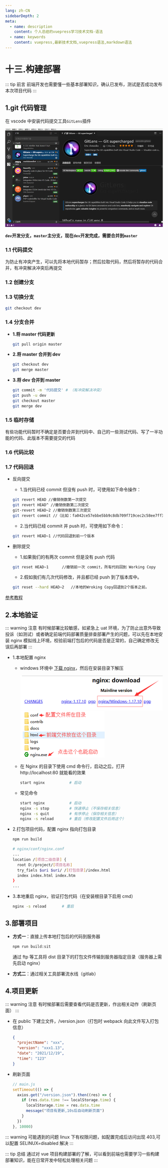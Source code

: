```yaml
---
lang: zh-CN
sidebarDepth: 2
meta:
  - name: description
    content: 个人总结的vuepress学习技术文档-语法
  - name: keywords
    content: vuepress,最新技术文档,vuepress语法,markdown语法
---
```


# 十三.构建部署

::: tip 前言
前端开发也需要懂一些基本部署知识，确认已发布，测试是否成功发布本次项目代码
:::

## 1.git 代码管理

在 vscode 中安装代码提交工具`GitLens`插件

![](./13.deploy1.1.png)

**`dev`开发分支，`master`主分支，现在`dev`开发完成，需要合并到`master`**

### 1.1 代码提交

为防止有冲突产生，可以先将本地代码暂存；然后拉取代码，然后将暂存的代码合并，有冲突解决冲突后再提交

### 1.2 创建分支

### 1.3 切换分支

```sh
git checkout dev
```

### 1.4 分支合并

- **1.将 master 代码更新**

  ```sh
  git pull origin master
  ```

- **2.将 master 合并到 dev**

  ```sh
  git checkout dev
  git merge master
  ```

- **3.将 dev 合并到 master**

  ```sh
  git commit -m '代码提交' # （有冲突解决冲突）
  git push -u dev
  git checkout master
  git merge dev
  ```

### 1.5 临时存储

有些功能代码暂时不确定是否要合并到代码中、自己的一些测试代码、写了一半功能的代码、此版本不需要提交的代码

### 1.6 代码比较

### 1.7 代码回退

- 反向提交

  - 1.当代码已经 commit 但没有 push 时，可使用如下命令操作：

  ```sh
  git revert HEAD //撤销倒数第一次提交
  git revert HEAD^ //撤销倒数第二次提交
  git-revert HEAD~2 //撤销倒数第三次提交
  git revert commit //（比如：fa042ce57ebbe5bb9c8db709f719cec2c58ee7ff）撤销指定的版本，撤销也会作为一次提交进
  ```

  - 2.当代码已经 commit 并 push 时，可使用如下命令：

  ```sh
  git revert HEAD~1 //代码回退到前一个版本
  ```

- 删除提交
  - 1.如果我们的有两次 commit 但是没有 push 代码
  ```sh
  git reset HEAD~1      //撤销前一次 commit，所有代码回到 Working Copy
  ```
  - 2.假如我们有几次代码修改，并且都已经 push 到了版本库中。
  ```sh
  git reset --hard HEAD~2   //本地的Wroking Copy回退到2个版本之前。
  ```

[参考教程](https://www.jianshu.com/p/95a1a06ac0fb)

## 2.本地验证

::: warning 注意
有时候部署比较敏感，如紧急上 uat 环境，为了防止出意外导致投诉（如测试）或者确定前端代码部署质量排查部署产生的问题，可以先在本地安装 nginx 模拟线上环境，校验前端打包后的代码是否是正常的，自己确定修改无误后再部署
:::

- 1.本地配置 nginx

  - windows 环境中 [下载 nginx](https://nginx.org/en/download.html)，然后在安装目录下解压

    ![](./13.deploy1.png)![](./13.deploy2.png)

  - 在 Nginx 的目录下使用 cmd 命令行，启动之后，打开 http://localhost:80 就能看的效果
    ```sh
    start nginx           # 启动
    ```
  - 常见命令
    ```sh
    start nginx           # 启动
    nginx -s stop         # 快速停止（不保存相关信息）
    nginx -s quit         # 有序停止（保存相关信息）
    nginx -s reload       # 重启（修改配置文件后用这个）
    ```

* 2.打包项目代码，配置 nginx 指向打包目录

  ```sh
  npm run build
  ```

  ```sh
  # nginx/conf/nginx.conf
  ...
  location /[项目二级目录] {
    root D:/project/[项目名称]
    try_fiels $uri $uri/ /[打包目录]/index.html
    index index.html index.htm
  }
  ...
  ```

- 3.本地重启 nginx，验证打包代码（在安装根目录下启用 cmd）

  ```sh
  nginx -s reload       # 重启
  ```

## 3.部署项目

- **方式一**：直接上传本地打包后的代码到服务器

  ```sh
  npm run build:sit
  ```

  通过 ftp 等工具将 dist 目录下的打包文件传输到服务器指定目录（服务器上需先启动 nginx）

- **方式二**：通过相关工具部署流水线（gitlab）

## 4.项目更新

::: warning 注意
有时候部署后需要查看代码是否更新，作出相关动作（刷新页面）
:::

- 在 public 下建立文件，/version.json（打包时 webpack 向此文件写入打包信息）

  ```json
  {
    "projectName": "xxx",
    "version": "xxx1.13",
    "date": "2021/12/19",
    "time": "123"
  }
  ```

* 刷新页面
  ```js
  // main.js
  setTimeout(() => {
    axios.get("/version.json").then((res) => {
      if (res.data.time !== localStorage.time) {
        localStorage.time = res.data.time
        message("项目有更新,10s后自动刷新页面")
      }
    })
  }, 10000)
  ```

::: warning 可能遇到的问题
linux 下有权限问题，如配置完成后访问出现 403,可以配置 SELINUX=disabled 解决
:::

::: tip 总结
通过对 vue 项目构建部署的了解，可以看到前端也需要学习一些构建部署知识，能在日常开发中轻松处理相关问题
:::
